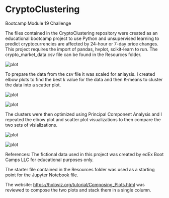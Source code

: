 # CryptoClustering
Bootcamp Module 19 Challenge

The files contained in the CryptoClustering repository were created as an educational bootcamp project to use Python and unsupervised learning to predict cryptocurrencies are affected by 24-hour or 7-day price changes. This project requires the import of pandas, hvplot, scikit-learn to run. The crypto_market_data.csv file can be found in the Resources folder. 

![plot](./Resources/crypto_plot.png)

To prepare the data from the csv file it was scaled for anlaysis. I created elbow plots to find the best k value for the data and then K-means to cluster the data into a scatter plot. 

![plot](./Resources/elbow_curve.png)

![plot](./Resources/scatter_plot.png)

The clusters were then optimized using Principal Component Analysis and I repeated the elbow plot and scatter plot visualizations to then compare the two sets of visializations. 

![plot](./Resources/pca_elbow_curve.png)

![plot](./Resources/pca_scatter_plot.png)


References: The fictional data used in this project was created by edEx Boot Camps LLC for educational purposes only.

The starter file contained in the Resources folder was used as a starting point for the Jupyter Notebook file.

The website: https://holoviz.org/tutorial/Composing_Plots.html was reviewed to compose the two plots and stack them in a single column. 

